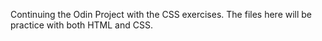 Continuing the Odin Project with the CSS exercises.
The files here will be practice with both HTML and CSS.
